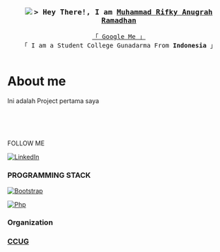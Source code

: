 <h3 align="center">
        <img src="https://i.ibb.co/7bJzj1y/111923744-p0.png">
        <samp>&gt; Hey There!, I am
                <b><a target="_blank" href="https://www.youtube.com/watch?v=dQw4w9WgXcQ">Muhammad Rifky Anugrah Ramadhan</a></b>
        </samp>
</h3>


<p align="center"> 
  <samp>
    <a href="https://www.google.com/search?q=">「 Google Me 」</a>
    <br>
    「 I am a Student College Gunadarma From <b>Indonesia</b> 」
    <br>
    <br>
  </samp>
</p>


 # About me
 Ini adalah Project pertama saya


</p>

<br/>
<br/>
<br/>



FOLLOW ME

[![LinkedIn][linkedin-shield]][linkedin-url]




### PROGRAMMING STACK

[![Bootstrap][Bootstrap.com]][Bootstrap-url]

[![Php][php.net]][php-url]

### Organization
<h3><a href="https://ccug.gunadarma.ac.id/">CCUG</h3>


[linkedin-shield]: https://img.shields.io/badge/-LinkedIn-black.svg?style=for-the-badge&logo=linkedin&colorB=555
[linkedin-url]: https://linkedin.com/in/
[Bootstrap.com]: https://img.shields.io/badge/Bootstrap-563D7C?style=for-the-badge&logo=bootstrap&logoColor=white
[php.net]: https://img.shields.io/badge/PHP-777BB4?style=for-the-badge&logo=php&logoColor=white

[php-url]: https://www.php.net
[Bootstrap-url]: https://getbootstrap.com